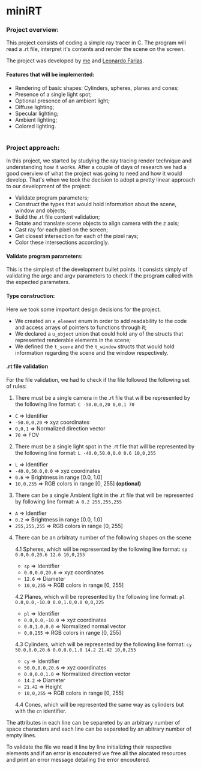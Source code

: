 # miniRT
### Project overview:
This project consists of coding a simple ray tracer in C. The program will read a .rt file, interpret it's contents and render the scene on the screen.

The project was developed by [me](https://www.linkedin.com/in/gabrielclcardoso/) and [Leonardo Farias](https://www.linkedin.com/in/leofariasrj25/).

#### Features that will be implemented:
* Rendering of basic shapes: Cylinders, spheres, planes and cones;
* Presence of a single light spot;
* Optional presence of an ambient light;
* Diffuse lighting;
* Specular lighting;
* Ambient lighting;
* Colored lighting.

#
### Project approach:
In this project, we started by studying the ray tracing render technique and understanding how it works. After a couple of days of research we had a good overview of what the project was going to need and how it would develop. That's when we took the decision to adopt a pretty linear approach to our development of the project:
* Validate program parameters;
* Construct the types that would hold information about the scene, window and objects;
* Build the .rt file content validation;
* Rotate and translate scene objects to align camera with the z axis;
* Cast ray for each pixel on the screen;
* Get closest intersection for each of the pixel rays;
* Color these intersections accordingly.

#### Validate program parameters:
This is the simplest of the development bullet points. It consists simply of validating the argc and argv parameters to check if the program called with the expected parameters.

#### Type construction:
Here we took some important design decisions for the project.
- We created an `e_element` enum in order to add readability to the code and access arrays of pointers to functions through it;
- We declared a `u_object` union that could hold any of the structs that represented renderable elements in the scene;
- We defined the `t_scene` and the `t_window` structs that would hold information regarding the scene and the window respectively.

#### .rt file validation

For the file validation, we had to check if the file followed the following set of rules:
1. There must be a single camera in the .rt file that will be represented by the following line format: `C -50.0,0,20 0,0,1 70`
* `C` => Identifier
* `-50.0,0,20` => xyz coordinates
* `0,0,1` => Normalized direction vector
* `70` => FOV
2. There must be a single light spot in the .rt file that will be represented by the following line format: `L -40.0,50.0,0.0 0.6 10,0,255`
* `L` => Identifier
* `-40.0,50.0,0.0` => xyz coordinates
* `0.6` => Brightness in range \[0.0, 1.0\]
* `10,0,255` => RGB colors in range \[0, 255\] **(optional)**
3. There can be a single Ambient light in the .rt file that will be represented by following line format: `A 0.2 255,255,255`
* `A` => Identfier
* `0.2` => Brightness in range \[0.0, 1.0\]
* `255,255,255` => RGB colors in range \[0, 255\]
4. There can be an arbitraty number of the following shapes on the scene
  
    4.1 Spheres, which will be represented by the following line format: `sp 0.0,0.0,20.6 12.6 10,0,255`
    * `sp` => Identifier
    * `0.0,0.0,20.6` => xyz coordinates
    * `12.6` => Diameter
    * `10,0,255` => RGB colors in range \[0, 255\]
    
    4.2 Planes, which will be represented by the following line format: `pl 0.0,0.0,-10.0 0.0,1.0,0.0 0,0,225`
    * `pl` => Identifier
    * `0.0,0.0,-10.0` => xyz coordinates
    * `0.0,1.0,0.0` => Normalized normal vector
    * `0,0,255` => RGB colors in range \[0, 255\]

    4.3 Cylinders, which will be represented by the following line format: `cy 50.0,0.0,20.6 0.0,0.0,1.0 14.2 21.42 10,0,255`
    * `cy` => Identifier
    * `50.0,0.0,20.6` => xyz coordinates
    * `0.0,0.0,1.0` => Normalized direction vector
    * `14.2` => Diameter
    * `21.42` => Height
    * `10,0,255` => RGB colors in range \[0, 255\]
    
    4.4 Cones, which will be represented the same way as cylinders but with the `cn` identifier.

The attributes in each line can be separeted by an arbitrary number of space characters and each line can be separeted by an abitrary number of empty lines.

To validate the file we read it line by line initializing their respective elements and if an error is encoutered we free all the alocated resources and print an error message detailing the error encoutered.

